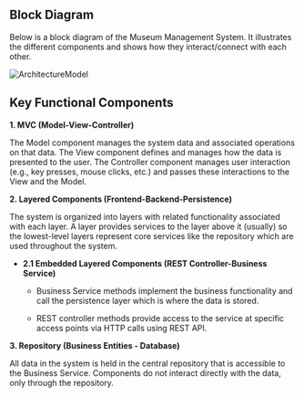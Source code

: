 ## Block Diagram 
Below is a block diagram of the Museum Management System. It illustrates the different components and shows how they interact/connect with each other. 

![ArchitectureModel](https://user-images.githubusercontent.com/98911345/205117116-76b7c29b-3c76-4b20-9a14-10cd1363466e.jpg)

## Key Functional Components 
**1. MVC (Model-View-Controller)**

The Model component manages the system data and associated operations on that data. The View component defines and manages how the data is presented to the user. The Controller component manages user interaction (e.g., key presses, mouse clicks, etc.) and passes these interactions to the View and the Model.

**2. Layered Components (Frontend-Backend-Persistence)**

The system is organized into layers with related functionality associated with each layer. A layer provides services to the layer above it (usually) so the lowest-level layers represent core services like the repository which are used throughout the system. 

* **2.1 Embedded Layered Components (REST Controller-Business Service)**

  * Business Service methods implement the business functionality and call the persistence layer which is where the data is stored. 

  * REST controller methods provide access to the service at specific access points via HTTP calls using REST API.

**3. Repository (Business Entities - Database)**

All data in the system is held in the central repository that is accessible to the Business Service. Components do not interact directly with the data, only through the repository.
